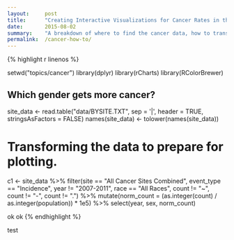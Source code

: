 ```yaml
---
layout:     post
title:      "Creating Interactive Visualizations for Cancer Rates in the US with R and rCharts"
date:       2015-08-02
summary:    "A breakdown of where to find the cancer data, how to transform it into an applicable format, and how to create and customize interactive visualizations that can be easily shared."
permalink:  /cancer-how-to/
---
```


{% highlight r linenos %}

setwd("topics/cancer")
library(dplyr)
library(rCharts)
library(RColorBrewer)

## Which gender gets more cancer?

site_data <- read.table("data/BYSITE.TXT",
                        sep = '|',
                        header = TRUE,
                        stringsAsFactors = FALSE)
names(site_data) <- tolower(names(site_data))

# Transforming the data to prepare for plotting.
c1 <- site_data %>%
  filter(site == "All Cancer Sites Combined",
         event_type == "Incidence",
         year != "2007-2011",
         race == "All Races",
         count != "~",
         count != "-",
         count != ".") %>%
  mutate(norm_count = (as.integer(count) / as.integer(population)) * 1e5) %>%
  select(year, sex, norm_count)

  ok ok
{% endhighlight %}

test
